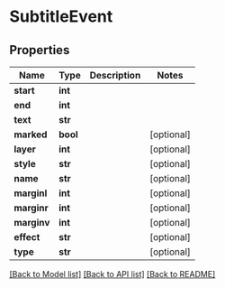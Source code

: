 # SubtitleEvent


## Properties
Name | Type | Description | Notes
------------ | ------------- | ------------- | -------------
**start** | **int** |  | 
**end** | **int** |  | 
**text** | **str** |  | 
**marked** | **bool** |  | [optional] 
**layer** | **int** |  | [optional] 
**style** | **str** |  | [optional] 
**name** | **str** |  | [optional] 
**marginl** | **int** |  | [optional] 
**marginr** | **int** |  | [optional] 
**marginv** | **int** |  | [optional] 
**effect** | **str** |  | [optional] 
**type** | **str** |  | [optional] 

[[Back to Model list]](../#documentation-for-models) [[Back to API list]](../#documentation-for-api-endpoints) [[Back to README]](../)


